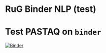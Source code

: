 # RuG Binder NLP (test)

# Test PASTAQ on `binder`

[![Binder](https://mybinder.org/badge_logo.svg)](https://binderhub.app.rug.nl/v2/gh/Venustiano/testRuGBinderNLP/HEAD)

